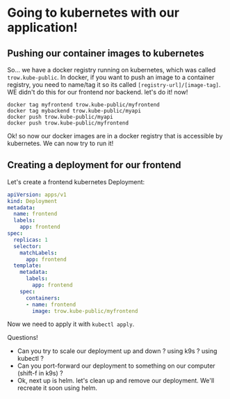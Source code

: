 # Going to kubernetes with our application!

## Pushing our container images to kubernetes

So... we have a docker registry running on kubernetes, which was called `trow.kube-public`. In docker, if you want to push an image to a container registry, you need to name/tag it so its called `[registry-url]/[image-tag]`. WE didn't do this for our frontend nor backend. let's do it! now!

```shell
docker tag myfrontend trow.kube-public/myfrontend
docker tag mybackend trow.kube-public/myapi
docker push trow.kube-public/myapi
docker push trow.kube-public/myfrontend
```

Ok! so now our docker images are in a docker registry that is accessible by kubernetes. We can now try to run it!

## Creating a deployment for our frontend

Let's create a frontend kubernetes Deployment:

```yaml
apiVersion: apps/v1
kind: Deployment
metadata:
  name: frontend
  labels:
    app: frontend
spec:
  replicas: 1
  selector:
    matchLabels:
      app: frontend
  template:
    metadata:
      labels:
        app: frontend
    spec:
      containers:
      - name: frontend
        image: trow.kube-public/myfrontend
```

Now we need to apply it with `kubectl apply`.

Questions!
* Can you try to scale our deployment up and down ? using k9s ? using kubectl ?
* Can you port-forward our deployment to something on our computer (shift-f in k9s) ?
* Ok, next up is helm. let's clean up and remove our deployment. We'll recreate it soon using helm.



